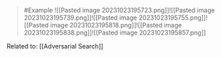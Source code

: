 >	#Example 
>	![[Pasted image 20231023195723.png]]![[Pasted image 20231023195739.png]]![[Pasted image 20231023195755.png]]![[Pasted image 20231023195818.png]]![[Pasted image 20231023195838.png]]![[Pasted image 20231023195857.png]]

Related to: [[Adversarial Search]]